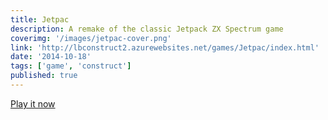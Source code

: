 ```yaml
---
title: Jetpac
description: A remake of the classic Jetpack ZX Spectrum game
coverimg: '/images/jetpac-cover.png'
link: 'http://lbconstruct2.azurewebsites.net/games/Jetpac/index.html'
date: '2014-10-18'
tags: ['game', 'construct']
published: true
---
```


[Play it now](http://lbconstruct2.azurewebsites.net/games/Jetpac/index.html)
